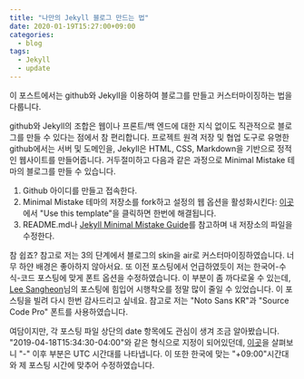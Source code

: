 ```yaml
---
title: "나만의 Jekyll 블로그 만드는 법"
date: 2020-01-19T15:27:00+09:00
categories:
  - blog
tags:
  - Jekyll
  - update
---
```


이 포스트에서는 github와 Jekyll을 이용하여 블로그를 만들고 커스터마이징하는 법을 다룹니다.

github와 Jekyll의 조합은 웹이나 프론트/백 엔드에 대한 지식 없이도 직관적으로 블로그를 만들 수 있다는 점에서 참 편리합니다. 프로젝트 원격 저장 및 협업 도구로 유명한 github에서는 서버 및 도메인을, Jekyll은  HTML, CSS, Markdown을 기반으로 정적인 웹사이트를 만들어줍니다. 거두절미하고 다음과 같은 과정으로 Minimal Mistake 테마의 블로그를 만들 수 있습니다.

1. Github 아이디를 만들고 접속한다.
2. Minimal Mistake 테마의 저장소를 fork하고 설정의 웹 옵션을 활성화시킨다: [이곳][jekyll-start]에서 "Use this template"을 클릭하면 한번에 해결됩니다.
3. README.md나 [Jekyll Minimal Mistake Guide][jekyll-guide]를 참고하며 내 저장소의 파일을 수정한다. 

참 쉽죠? 참고로 저는 3의 단계에서 블로그의 skin을 air로 커스터마이징하였습니다. 너무 하얀 배경은 좋아하지 않아서요. 또 이전 포스팅에서 언급하였듯이 저는 한국어-수식-코드 포스팅에 맞게 폰트 옵션을 수정하였습니다. 이 부분이 좀 까다로울 수 있는데, [Lee Sangheon][jekyll-font]님의 포스팅에 힘입어 시행착오를 정말 많이 줄일 수 있었습니다. 이 포스팅을 빌려 다시 한번 감사드리고 싶네요. 참고로 저는 "Noto Sans KR"과 "Source Code Pro" 폰트를 사용하였습니다. 

여담이지만, 각 포스팅 파일 상단의 date 항목에도 관심이 생겨 조금 알아봤습니다. "2019-04-18T15:34:30-04:00"와 같은 형식으로 지정이 되어있던데, [이곳][jekyll-date]을 살펴보니 "-" 이후 부분은 UTC 시간대를 나타냅니다. 이 또한 한국에 맞는 "+09:00"시간대와 제 포스팅 시간에 맞추어 수정하였습니다.

[jekyll-start]: https://github.com/mmistakes/mm-github-pages-starter
[jekyll-guide]: https://mmistakes.github.io/minimal-mistakes/docs/quick-start-guide/
[jekyll-font]: https://evenharder.github.io/blog/jekyll-change-fonts/
[jekyll-date]: https://anupumpant.github.io/blog/ISO8601/
